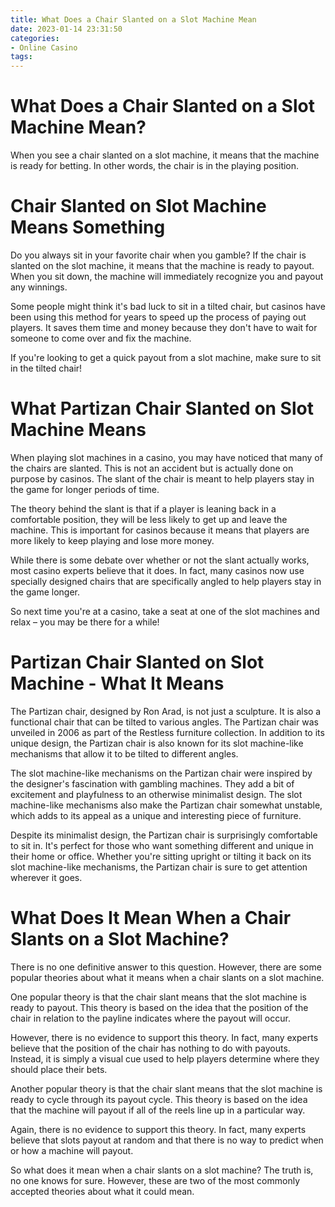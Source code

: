 ```yaml
---
title: What Does a Chair Slanted on a Slot Machine Mean
date: 2023-01-14 23:31:50
categories:
- Online Casino
tags:
---
```



#  What Does a Chair Slanted on a Slot Machine Mean?

When you see a chair slanted on a slot machine, it means that the machine is ready for betting. In other words, the chair is in the playing position.

#  Chair Slanted on Slot Machine Means Something

Do you always sit in your favorite chair when you gamble? If the chair is slanted on the slot machine, it means that the machine is ready to payout. When you sit down, the machine will immediately recognize you and payout any winnings.

Some people might think it's bad luck to sit in a tilted chair, but casinos have been using this method for years to speed up the process of paying out players. It saves them time and money because they don't have to wait for someone to come over and fix the machine.

If you're looking to get a quick payout from a slot machine, make sure to sit in the tilted chair!

#  What Partizan Chair Slanted on Slot Machine Means

When playing slot machines in a casino, you may have noticed that many of the chairs are slanted. This is not an accident but is actually done on purpose by casinos. The slant of the chair is meant to help players stay in the game for longer periods of time.

The theory behind the slant is that if a player is leaning back in a comfortable position, they will be less likely to get up and leave the machine. This is important for casinos because it means that players are more likely to keep playing and lose more money.

While there is some debate over whether or not the slant actually works, most casino experts believe that it does. In fact, many casinos now use specially designed chairs that are specifically angled to help players stay in the game longer.

So next time you're at a casino, take a seat at one of the slot machines and relax – you may be there for a while!

#  Partizan Chair Slanted on Slot Machine - What It Means

The Partizan chair, designed by Ron Arad, is not just a sculpture. It is also a functional chair that can be tilted to various angles. The Partizan chair was unveiled in 2006 as part of the Restless furniture collection. In addition to its unique design, the Partizan chair is also known for its slot machine-like mechanisms that allow it to be tilted to different angles.

The slot machine-like mechanisms on the Partizan chair were inspired by the designer's fascination with gambling machines. They add a bit of excitement and playfulness to an otherwise minimalist design. The slot machine-like mechanisms also make the Partizan chair somewhat unstable, which adds to its appeal as a unique and interesting piece of furniture.

Despite its minimalist design, the Partizan chair is surprisingly comfortable to sit in. It's perfect for those who want something different and unique in their home or office. Whether you're sitting upright or tilting it back on its slot machine-like mechanisms, the Partizan chair is sure to get attention wherever it goes.

#  What Does It Mean When a Chair Slants on a Slot Machine?

There is no one definitive answer to this question. However, there are some popular theories about what it means when a chair slants on a slot machine.

One popular theory is that the chair slant means that the slot machine is ready to payout. This theory is based on the idea that the position of the chair in relation to the payline indicates where the payout will occur.

However, there is no evidence to support this theory. In fact, many experts believe that the position of the chair has nothing to do with payouts. Instead, it is simply a visual cue used to help players determine where they should place their bets.

Another popular theory is that the chair slant means that the slot machine is ready to cycle through its payout cycle. This theory is based on the idea that the machine will payout if all of the reels line up in a particular way.

Again, there is no evidence to support this theory. In fact, many experts believe that slots payout at random and that there is no way to predict when or how a machine will payout.

So what does it mean when a chair slants on a slot machine? The truth is, no one knows for sure. However, these are two of the most commonly accepted theories about what it could mean.